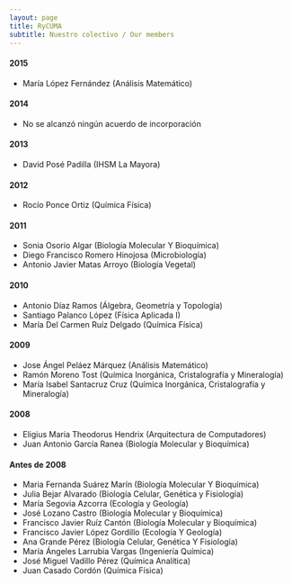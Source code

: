 ```yaml
---
layout: page
title: RyCUMA
subtitle: Nuestro colectivo / Our members
---
```


#### 2015
- María López Fernández (Análisis Matemático)

#### 2014
- No se alcanzó ningún acuerdo de incorporación

#### 2013
- David Posé Padilla (IHSM La Mayora)

#### 2012
- Rocío Ponce Ortiz (Química Física)

#### 2011
- Sonia Osorio Algar (Biología Molecular Y Bioquímica)
- Diego Francisco Romero Hinojosa (Microbiología)
- Antonio Javier Matas Arroyo (Biología Vegetal)

#### 2010
- Antonio Díaz Ramos (Álgebra, Geometría y Topología)
- Santiago Palanco López (Física Aplicada I)
- María Del Carmen Ruíz Delgado (Química Física)

#### 2009
- Jose Ángel Peláez Márquez (Análisis Matemático)
- Ramón Moreno Tost (Química Inorgánica, Cristalografía y Mineralogía)
- María Isabel Santacruz Cruz (Química Inorgánica, Cristalografía y Mineralogía)

#### 2008
- Eligius Maria Theodorus Hendrix (Arquitectura de Computadores)
- Juan Antonio García Ranea (Biología Molecular y Bioquímica)
  
  
#### Antes de 2008
- Maria Fernanda Suárez Marín (Biología Molecular Y Bioquímica)
- Julia Bejar Alvarado (Biología Celular, Genética y Fisiología)
- María Segovia Azcorra (Ecología y Geología)
- José Lozano Castro (Biología Molecular y Bioquímica)
- Francisco Javier Ruíz Cantón (Biología Molecular y Bioquímica)
- Francisco Javier López Gordillo (Ecología Y Geología)
- Ana Grande Pérez (Biología Celular, Genética Y Fisiología)
- María Ángeles Larrubia Vargas (Ingeniería Química)
- José Miguel Vadillo Pérez (Química Analítica)
- Juan Casado Cordón (Química Física)

